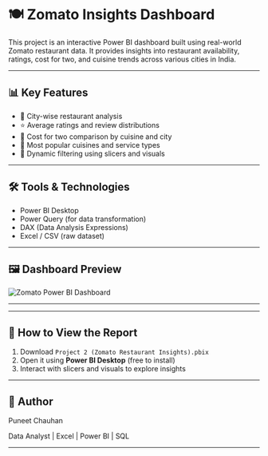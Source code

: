 # 🍽️ Zomato Insights Dashboard

This project is an interactive Power BI dashboard built using real-world Zomato restaurant data. It provides insights into restaurant availability, ratings, cost for two, and cuisine trends across various cities in India.

---

## 📊 Key Features

- 📌 City-wise restaurant analysis
- ⭐ Average ratings and review distributions
- 💸 Cost for two comparison by cuisine and city
- 🍛 Most popular cuisines and service types
- 🔄 Dynamic filtering using slicers and visuals

---

## 🛠 Tools & Technologies

- Power BI Desktop
- Power Query (for data transformation)
- DAX (Data Analysis Expressions)
- Excel / CSV (raw dataset)

---

## 🖼️ Dashboard Preview

![Zomato Power BI Dashboard](images/zomato_dashboard.png)

---


---

## 🔗 How to View the Report

1. Download `Project 2 (Zomato Restaurant Insights).pbix`
2. Open it using **Power BI Desktop** (free to install)
3. Interact with slicers and visuals to explore insights

---


## 🚀 Author

Puneet Chauhan
  
Data Analyst | Excel | Power BI | SQL

---

